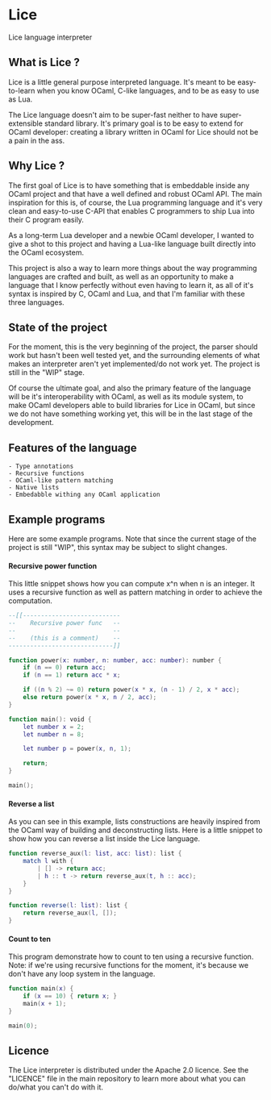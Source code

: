 # Lice
Lice language interpreter

## What is Lice ?

Lice is a little general purpose interpreted language. It's meant to be easy-to-learn when you know OCaml, C-like languages, and to be as easy to use as Lua.

The Lice language doesn't aim to be super-fast neither to have super-extensible standard library. It's primary goal is to be easy to extend for OCaml developer: creating a library written in OCaml for Lice should not be a pain in the ass.

## Why Lice ?

The first goal of Lice is to have something that is embeddable inside any OCaml project and that have a well defined and robust OCaml API. The main inspiration for this is, of course, the Lua programming language and it's very clean and easy-to-use C-API that enables C programmers to ship Lua into their C program easily.

As a long-term Lua developer and a newbie OCaml developer, I wanted to give a shot to this project and having a Lua-like language built directly into the OCaml ecosystem.

This project is also a way to learn more things about the way programming languages are crafted and built, as well as an opportunity to make a language that I know perfectly without even having to learn it, as all of it's syntax is inspired by C, OCaml and Lua, and that I'm familiar with these three languages.

## State of the project

For the moment, this is the very beginning of the project, the parser should work but hasn't been well tested yet, and the surrounding elements of what makes an interpreter aren't yet implemented/do not work yet. The project is still in the "WIP" stage.

Of course the ultimate goal, and also the primary feature of the language will be it's interoperability with OCaml, as well as its module system, to make OCaml developers able to build libraries for Lice in OCaml, but since we do not have something working yet, this will be in the last stage of the development.

## Features of the language
    - Type annotations
    - Recursive functions
    - OCaml-like pattern matching
    - Native lists
    - Embedabble withing any OCaml application

## Example programs

Here are some example programs. Note that since the current stage of the project is still "WIP", this syntax may be subject to slight changes.

#### Recursive power function

This little snippet shows how you can compute x^n when n is an integer. It uses a recursive function as well as pattern matching in order to achieve the computation.

```lua
--[[---------------------------
--    Recursive power func   --
--                           --
--    (this is a comment)    --
-----------------------------]]

function power(x: number, n: number, acc: number): number {
    if (n == 0) return acc;
    if (n == 1) return acc * x;

    if ((n % 2) ~= 0) return power(x * x, (n - 1) / 2, x * acc);
    else return power(x * x, n / 2, acc);
}

function main(): void {
    let number x = 2;
    let number n = 8;

    let number p = power(x, n, 1);

    return;
}

main();
```

#### Reverse a list

As you can see in this example, lists constructions are heavily inspired from the OCaml way of building and deconstructing lists. Here is a little snippet to show how you can reverse a list inside the Lice language.

```lua
function reverse_aux(l: list, acc: list): list {
    match l with {
        | [] -> return acc;
        | h :: t -> return reverse_aux(t, h :: acc);
    }
}

function reverse(l: list): list {
    return reverse_aux(l, []);
}
```

#### Count to ten

This program demonstrate how to count to ten using a recursive function. Note: if we're using recursive functions for the moment, it's because we don't have any loop system in the language.

```lua
function main(x) {
    if (x == 10) { return x; }
    main(x + 1);
}

main(0);

```

## Licence

The Lice interpreter is distributed under the Apache 2.0 licence. See the "LICENCE" file in the main repository to learn more about what you can do/what you can't do with it.
